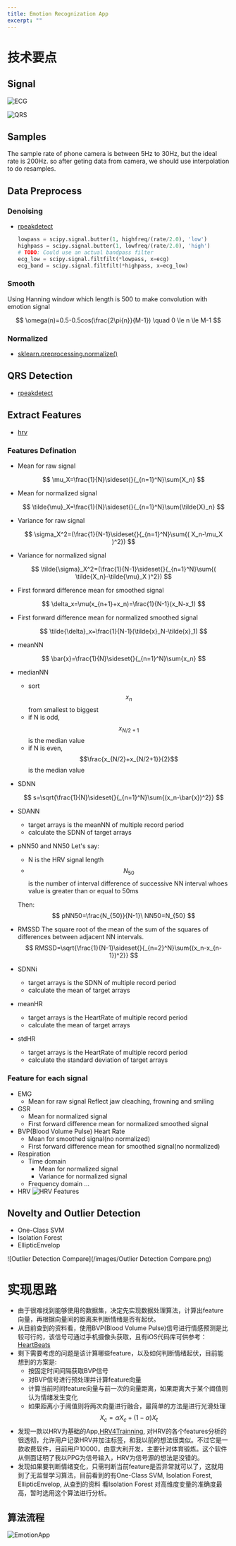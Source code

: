```yaml
---
title: Emotion Recognization App
excerpt: ""
---
```


# 技术要点

## Signal

![ECG](/images/ECG.png)

![QRS](/images/QRS.png)

## Samples
The sample rate of phone camera is between 5Hz to 30Hz, but the ideal rate is 200Hz. so after geting data from camera, we should use interpolation to do resamples. 

## Data Preprocess

### Denoising
  + [rpeakdetect](https://github.com/tru-hy/rpeakdetect/blob/master/rpeakdetect.py)

    ```python
    lowpass = scipy.signal.butter(1, highfreq/(rate/2.0), 'low')
    highpass = scipy.signal.butter(1, lowfreq/(rate/2.0), 'high')
    # TODO: Could use an actual bandpass filter
    ecg_low = scipy.signal.filtfilt(*lowpass, x=ecg)
    ecg_band = scipy.signal.filtfilt(*highpass, x=ecg_low)
    ```

### Smooth
Using Hanning window which length is 500 to make  convolution with emotion signal

$$
\omega(n)=0.5-0.5cos(\frac{2\pi{n}}{M-1}) \quad 0 \le n \le  M-1
$$

### Normalized
  + [sklearn.preprocessing.normalize()](http://scikit-learn.org/stable/modules/generated/sklearn.preprocessing.normalize.html)

## QRS Detection
  + [rpeakdetect](https://github.com/tru-hy/rpeakdetect/blob/master/rpeakdetect.py)

## Extract Features
  + [hrv](https://github.com/rhenanbartels/hrv)

### Features Defination
  + Mean for raw signal

    $$
    \mu_X=\frac{1}{N}\sideset{}{_{n=1}^N}\sum{X_n}
    $$

  + Mean for normalized signal 

    $$
    \tilde{\mu}_X=\frac{1}{N}\sideset{}{_{n=1}^N}\sum{\tilde{X}_n}
    $$

  + Variance for raw signal

    $$
    \sigma_X^2=(\frac{1}{N-1}\sideset{}{_{n=1}^N}\sum{( X_n-\mu_X )^2})
    $$

  + Variance for normalized signal

    $$
    \tilde{\sigma}_X^2=(\frac{1}{N-1}\sideset{}{_{n=1}^N}\sum{( \tilde{X_n}-\tilde{\mu}_X )^2})
    $$

  + First forward difference mean for smoothed signal

    $$
    \delta_x=\mu(x_{n+1}+x_n)=\frac{1}{N-1}(x_N-x_1)
    $$

  + First forward difference mean for normalized smoothed signal

    $$
    \tilde{\delta}_x=\frac{1}{N-1}(\tilde{x}_N-\tilde{x}_1)
    $$

  + meanNN

    $$
    \bar{x}=\frac{1}{N}\sideset{}{_{n=1}^N}\sum{x_n}
    $$

  + medianNN
    + sort $$x_n$$ from smallest to biggest
    + if N is odd, $$x_{N/2+1}$$ is the median value
    + if N is even, $$\frac{x_{N/2}+x_{N/2+1}}{2}$$ is the median value

  + SDNN

    $$
    s=\sqrt{\frac{1}{N}\sideset{}{_{n=1}^N}\sum{(x_n-\bar{x})^2}}
    $$

  + SDANN
    + target arrays is the meanNN of  multiple record period
    + calculate the SDNN of target arrays 

  + pNN50 and NN50
    Let's say:
    + N is the HRV signal length
    + $$N_{50}$$ is the number of interval difference of successive NN interval whoes value is greater than or equal to 50ms 

    Then:
    $$
    pNN50=\frac{N_{50}}{N-1}\
    NN50=N_{50}
    $$

  + RMSSD
    The square root of the mean of the sum of the squares of differences between adjacent NN
    intervals.
    $$
    RMSSD=\sqrt{\frac{1}{N-1}\sideset{}{_{n=2}^N}\sum{(x_n-x_{n-1})^2}}
    $$

  + SDNNi
    + target arrays is the SDNN of  multiple record period
    + calculate the mean of target arrays 

  + meanHR
    + target arrays is the HeartRate of  multiple record period
    + calculate the mean of target arrays 

  + stdHR
    + target arrays is the HeartRate of  multiple record period
    + calculate the standard deviation of target arrays 

### Feature for each signal
  + EMG
    + Mean for raw signal
      Reflect jaw cleaching, frowning and smiling
  + GSR
    + Mean for normalized signal
    + First forward difference mean for normalized smoothed signal
  + BVP(Blood Volume Pulse) Heart Rate
    + Mean for smoothed signal(no normalized) 
    + First forward difference mean for smoothed signal(no normalized)  
  + Respiration
    + Time domain
      + Mean for normalized signal
      + Variance for normalized signal
    + Frequency domain
      ...
  + HRV
    ![HRV Features](/images/features.jpeg)

## Novelty and Outlier Detection
+ One-Class SVM
+ Isolation Forest
+ EllipticEnvelop

![Outlier Detection Compare](/images/Outlier Detection Compare.png)

# 实现思路
+ 由于很难找到能够使用的数据集，决定先实现数据处理算法，计算出feature向量，再根据向量间的距离来判断情绪是否有起伏。
+ 从目前查到的资料看，使用BVP(Blood Volume Pulse)信号进行情感预测是比较可行的，该信号可通过手机摄像头获取，且有iOS代码库可供参考：[HeartBeats](https://github.com/chroman/HeartBeats)
+ 剩下需要考虑的问题是该计算哪些feature，以及如何判断情绪起伏，目前能想到的方案是:
  + 按固定时间间隔获取BVP信号
  + 对BVP信号进行预处理并计算feature向量
  + 计算当前时间feature向量与前一次的向量距离，如果距离大于某个阈值则认为情绪发生变化
  + 如果距离小于阈值则将两次向量进行融合，最简单的方法是进行光滑处理
    $$
    X_c=\alpha X_c + (1-\alpha) X_t
    $$
+ 发现一款以HRV为基础的App,[HRV4Trainning](http://www.hrv4training.com/), 对HRV的各个features分析的很透彻，允许用户记录HRV并加注标签，和我以前的想法很类似。不过它是一款收费软件，目前用户10000，由意大利开发，主要针对体育锻炼。这个软件从侧面证明了我以PPG为信号输入，HRV为信号源的想法是没错的。
+ 发现如果要判断情绪变化，只需判断当前feature是否异常就可以了，这就用到了无监督学习算法，目前看到的有One-Class SVM, Isolation Forest, EllipticEnvelop, 从查到的资料
  看Isolation Forest 对高维度变量的准确度最高，暂时选用这个算法进行分析。

## 算法流程
![EmotionApp](/images/EmotionApp.jpg)
